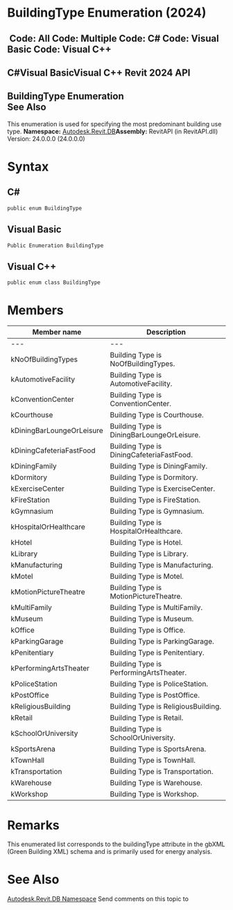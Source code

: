 # BuildingType Enumeration (2024)

﻿
 Code: All Code: Multiple Code: C# Code: Visual Basic Code: Visual C++   
---  
C#Visual BasicVisual C++
Revit 2024 API  
---  
BuildingType Enumeration  
See Also  
---  
This enumeration is used for specifying the most predominant building use type. 
**Namespace:** [Autodesk.Revit.DB](87546ba7-461b-c646-cbb1-2cb8f5bff8b2.md "Autodesk.Revit.DB Namespace")**Assembly:** RevitAPI (in RevitAPI.dll) Version: 24.0.0.0 (24.0.0.0)
# Syntax
C#  
---  
```text
public enum BuildingType
```
  
Visual Basic  
---  
```text
Public Enumeration BuildingType
```
  
Visual C++  
---  
```text
public enum class BuildingType
```
  
# Members
| Member name | Description |
| --- | --- |
| --- | --- |
| kNoOfBuildingTypes | Building Type is NoOfBuildingTypes. |
| kAutomotiveFacility | Building Type is AutomotiveFacility. |
| kConventionCenter | Building Type is ConventionCenter. |
| kCourthouse | Building Type is Courthouse. |
| kDiningBarLoungeOrLeisure | Building Type is DiningBarLoungeOrLeisure. |
| kDiningCafeteriaFastFood | Building Type is DiningCafeteriaFastFood. |
| kDiningFamily | Building Type is DiningFamily. |
| kDormitory | Building Type is Dormitory. |
| kExerciseCenter | Building Type is ExerciseCenter. |
| kFireStation | Building Type is FireStation. |
| kGymnasium | Building Type is Gymnasium. |
| kHospitalOrHealthcare | Building Type is HospitalOrHealthcare. |
| kHotel | Building Type is Hotel. |
| kLibrary | Building Type is Library. |
| kManufacturing | Building Type is Manufacturing. |
| kMotel | Building Type is Motel. |
| kMotionPictureTheatre | Building Type is MotionPictureTheatre. |
| kMultiFamily | Building Type is MultiFamily. |
| kMuseum | Building Type is Museum. |
| kOffice | Building Type is Office. |
| kParkingGarage | Building Type is ParkingGarage. |
| kPenitentiary | Building Type is Penitentiary. |
| kPerformingArtsTheater | Building Type is PerformingArtsTheater. |
| kPoliceStation | Building Type is PoliceStation. |
| kPostOffice | Building Type is PostOffice. |
| kReligiousBuilding | Building Type is ReligiousBuilding. |
| kRetail | Building Type is Retail. |
| kSchoolOrUniversity | Building Type is SchoolOrUniversity. |
| kSportsArena | Building Type is SportsArena. |
| kTownHall | Building Type is TownHall. |
| kTransportation | Building Type is Transportation. |
| kWarehouse | Building Type is Warehouse. |
| kWorkshop | Building Type is Workshop. |

# Remarks
This enumerated list corresponds to the buildingType attribute in the gbXML (Green Building XML) schema and is primarily used for energy analysis. 
# See Also
[Autodesk.Revit.DB Namespace](87546ba7-461b-c646-cbb1-2cb8f5bff8b2.md "Autodesk.Revit.DB Namespace")
Send comments on this topic to 